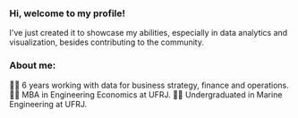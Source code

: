 ### Hi, welcome to my profile!

I've just created it to showcase my abilities, especially in data analytics and visualization, besides contributing to the community.

### About me:
👨‍💻 6 years working with data for business strategy, finance and operations.
👨‍🎓 MBA in Engineering Economics at UFRJ.
👨‍🎓 Undergraduated in Marine Engineering at UFRJ.



<!--
**gwollner/gwollner** is a ✨ _special_ ✨ repository because its `README.md` (this file) appears on your GitHub profile.

Here are some ideas to get you started:

- 🔭 I’m currently working on ...
- 🌱 I’m currently learning ...
- 👯 I’m looking to collaborate on ...
- 🤔 I’m looking for help with ...
- 💬 Ask me about ...
- 📫 How to reach me: ...
- 😄 Pronouns: ...
- ⚡ Fun fact: ...
-->
